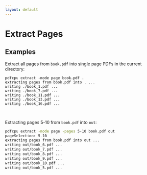 ```yaml
---
layout: default
---
```


# Extract Pages

## Examples

Extract all pages from `book.pdf` into single page PDFs in the current directory:
```
pdfcpu extract -mode page book.pdf .
extracting pages from book.pdf into . ...
writing ./book_1.pdf ...
writing ./book_7.pdf ...
writing ./book_11.pdf ...
writing ./book_13.pdf ...
writing ./book_16.pdf ...
```

<br>

Extracting pages 5-10 from `book.pdf` into `out`:

```sh
pdfcpu extract -mode page -pages 5-10 book.pdf out
pageSelection: 5-10
extracting pages from book.pdf into out ...
writing out/book_6.pdf ...
writing out/book_7.pdf ...
writing out/book_8.pdf ...
writing out/book_9.pdf ...
writing out/book_10.pdf ...
writing out/book_5.pdf ...
```